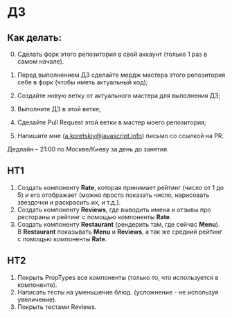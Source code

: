# ДЗ

## Как делать:

0. Сделать форк этого репозитория в свой аккаунт (только 1 раз в самом начале).

1. Перед выполнением ДЗ сделайте мердж мастера этого репозитория себе в форк (чтобы иметь актуальный код);
2. Создайте новую ветку от актуального мастера для выполнения ДЗ;
3. Выполните ДЗ в этой ветке;
4. Сделайте Pull Request этой ветки в мастер моего репозитория;
5. Напишите мне (a.koretskiy@javascript.info) письмо со ссылкой на PR.

Дедлайн – 21:00 по Москве/Киеву за день до занятия.

## HT1

1. Создать компоненту **Rate**, которая принимает рейтинг (число от 1 до 5) и его отображает (можно просто показать число, нарисовать звездочки и раскрасить их, и т.д.).
2. Создать компоненту **Reviews**, где выводить имена и отзывы про рестораны и рейтинг с помощью компоненты **Rate**.
3. Создать компоненту **Restaurant** (рендерить там, где сейчас **Menu**). В **Restaurant** показывать **Menu** и **Reviews**, а так же средний рейтинг с помощью компоненты **Rate**.

## HT2

1. Покрыть PropTypes все компоненты (только то, что используется в компоненте).
2. Написать тесты на уменьшение блюд. (усложнение - не используя увеличение).
3. Покрыть тестами Reviews.
